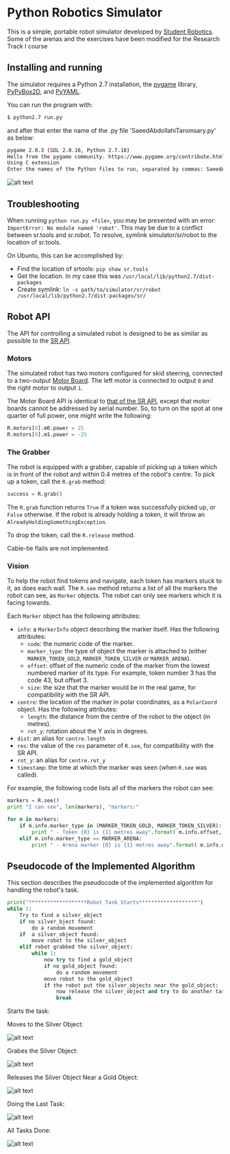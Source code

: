 Python Robotics Simulator
================================

This is a simple, portable robot simulator developed by [Student Robotics](https://studentrobotics.org).
Some of the arenas and the exercises have been modified for the Research Track I course

Installing and running
----------------------

The simulator requires a Python 2.7 installation, the [pygame](http://pygame.org/) library, [PyPyBox2D](https://pypi.python.org/pypi/pypybox2d/2.1-r331), and [PyYAML](https://pypi.python.org/pypi/PyYAML/).


You can run the program with:

```bash
$ python2.7 run.py
```

and after that enter the name of the .py file 'SaeedAbdollahiTaromsary.py' as below:

```bash
pygame 2.0.3 (SDL 2.0.16, Python 2.7.18)
Hello from the pygame community. https://www.pygame.org/contribute.html
Using C extension
Enter the names of the Python files to run, separated by commas: SaeedAbdollahiTaromsary.py
```

![alt text](https://github.com/SaeidAbdollahi/Research-Track-1/blob/main/Assignment%201/Simulation%20Pictures/start.png?raw=true)

## Troubleshooting

When running `python run.py <file>`, you may be presented with an error: `ImportError: No module named 'robot'`. This may be due to a conflict between sr.tools and sr.robot. To resolve, symlink simulator/sr/robot to the location of sr.tools.

On Ubuntu, this can be accomplished by:
* Find the location of srtools: `pip show sr.tools`
* Get the location. In my case this was `/usr/local/lib/python2.7/dist-packages`
* Create symlink: `ln -s path/to/simulator/sr/robot /usr/local/lib/python2.7/dist-packages/sr/`

Robot API
---------

The API for controlling a simulated robot is designed to be as similar as possible to the [SR API][sr-api].

### Motors ###

The simulated robot has two motors configured for skid steering, connected to a two-output [Motor Board](https://studentrobotics.org/docs/kit/motor_board). The left motor is connected to output `0` and the right motor to output `1`.

The Motor Board API is identical to [that of the SR API](https://studentrobotics.org/docs/programming/sr/motors/), except that motor boards cannot be addressed by serial number. So, to turn on the spot at one quarter of full power, one might write the following:

```python
R.motors[0].m0.power = 25
R.motors[0].m1.power = -25
```

### The Grabber ###

The robot is equipped with a grabber, capable of picking up a token which is in front of the robot and within 0.4 metres of the robot's centre. To pick up a token, call the `R.grab` method:

```python
success = R.grab()
```

The `R.grab` function returns `True` if a token was successfully picked up, or `False` otherwise. If the robot is already holding a token, it will throw an `AlreadyHoldingSomethingException`.

To drop the token, call the `R.release` method.

Cable-tie flails are not implemented.

### Vision ###

To help the robot find tokens and navigate, each token has markers stuck to it, as does each wall. The `R.see` method returns a list of all the markers the robot can see, as `Marker` objects. The robot can only see markers which it is facing towards.

Each `Marker` object has the following attributes:

* `info`: a `MarkerInfo` object describing the marker itself. Has the following attributes:
  * `code`: the numeric code of the marker.
  * `marker_type`: the type of object the marker is attached to (either `MARKER_TOKEN_GOLD`, `MARKER_TOKEN_SILVER` or `MARKER_ARENA`).
  * `offset`: offset of the numeric code of the marker from the lowest numbered marker of its type. For example, token number 3 has the code 43, but offset 3.
  * `size`: the size that the marker would be in the real game, for compatibility with the SR API.
* `centre`: the location of the marker in polar coordinates, as a `PolarCoord` object. Has the following attributes:
  * `length`: the distance from the centre of the robot to the object (in metres).
  * `rot_y`: rotation about the Y axis in degrees.
* `dist`: an alias for `centre.length`
* `res`: the value of the `res` parameter of `R.see`, for compatibility with the SR API.
* `rot_y`: an alias for `centre.rot_y`
* `timestamp`: the time at which the marker was seen (when `R.see` was called).

For example, the following code lists all of the markers the robot can see:

```python
markers = R.see()
print "I can see", len(markers), "markers:"

for m in markers:
    if m.info.marker_type in (MARKER_TOKEN_GOLD, MARKER_TOKEN_SILVER):
        print " - Token {0} is {1} metres away".format( m.info.offset, m.dist )
    elif m.info.marker_type == MARKER_ARENA:
        print " - Arena marker {0} is {1} metres away".format( m.info.offset, m.dist )
```

[sr-api]: https://studentrobotics.org/docs/programming/sr/

## Pseudocode of the Implemented Algorithm

This section describes the pseudocode of the implemented algorithm for handling the robot's task.

```python
print("*******************Robot Task Starts*******************")
while 1:
	Try to find a silver_object
	if no silver_bject found:
		do a random movement
	if  a silver_object found:
		move robot to the silver_object
	elif robot grabbed the silver_object:
		while 1:
			now try to find a gold_object
			if no gold_object found:
				do a random movement
			move robot to the gold_object
			if the robot put the silver_objects near the gold_object:
				now release the silver_object and try to do another task
				break
```

Starts the task:

Moves to the Silver Object:

![alt text](https://github.com/SaeidAbdollahi/Research-Track-1/blob/main/Assignment%201/Simulation%20Pictures/start.png?raw=true)

Grabes the Silver Object:

![alt text](https://github.com/SaeidAbdollahi/Research-Track-1/blob/main/Assignment%201/Simulation%20Pictures/pick_obj.png?raw=true)

Releases the Silver Object Near a Gold Object:

![alt text](https://github.com/SaeidAbdollahi/Research-Track-1/blob/main/Assignment%201/Simulation%20Pictures/put_obj.png?raw=true)

Doing the Last Task:

![alt text](https://github.com/SaeidAbdollahi/Research-Track-1/blob/main/Assignment%201/Simulation%20Pictures/put_the_last_obj.png?raw=true)

All Tasks Done:

![alt text](https://github.com/SaeidAbdollahi/Research-Track-1/blob/main/Assignment%201/Simulation%20Pictures/finish.png?raw=true)
